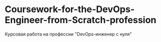# Coursework-for-the-DevOps-Engineer-from-Scratch-profession
Курсовая работа на профессии "DevOps-инженер с нуля"
